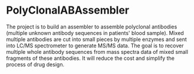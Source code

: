 # PolyClonalABAssembler
The project is to build an assembler to assemble polyclonal antibodies (multiple unknown antibody sequences in patients' blood sample). 
Mixed multiple antibodies are cut into small pieces by multiple enzymes and sent into LC/MS spectrometer to generate MS/MS data. The goal is to recover multiple whole antibody sequences from mass spectra data of mixed small fragments of these antibodies.  It will reduce the cost and simplify the process of drug design. 
